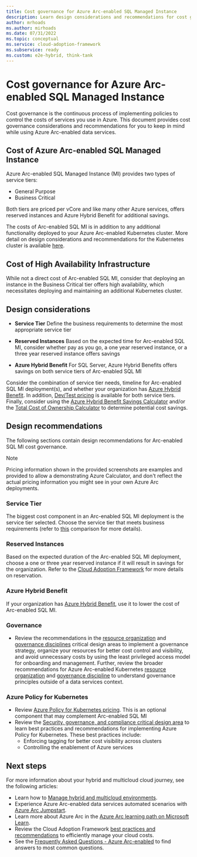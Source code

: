 ```yaml
---
title: Cost governance for Azure Arc-enabled SQL Managed Instance
description: Learn design considerations and recommendations for cost governance for Azure Arc-enabled SQL Managed Instance
author: mrhoads
ms.author: mirhoads
ms.date: 07/31/2022
ms.topic: conceptual
ms.service: cloud-adoption-framework
ms.subservice: ready
ms.custom: e2e-hybrid, think-tank
---
```


# Cost governance for Azure Arc-enabled SQL Managed Instance

Cost governance is the continuous process of implementing policies to control the costs of services you use in Azure. This document provides cost governance considerations and recommendations for you to keep in mind while using Azure Arc-enabled data services.

## Cost of Azure Arc-enabled SQL Managed Instance

Azure Arc-enabled SQL Managed Instance (MI) provides two types of service tiers:

- General Purpose
- Business Critical

Both tiers are priced per vCore and like many other Azure services, offers reserved instances and Azure Hybrid Benefit for additional savings.  

The costs of Arc-enabled SQL MI is in addition to any additional functionality deployed to your Azure Arc-enabled Kubernetes cluster.  More detail on design considerations and recommendations for the Kubernetes cluster is available [here](/azure/cloud-adoption-framework/scenarios/hybrid/arc-enabled-kubernetes/eslz-arc-kubernetes-cost-governance).

## Cost of High Availability Infrastructure

While not a direct cost of Arc-enabled SQL MI, consider that deploying an instance in the Business Critical tier offers high availability, which necessitates deploying and maintaining an additional Kubernetes cluster.  

## Design considerations

- **Service Tier** Define the business requirements to determine the most appropriate service tier

- **Reserved Instances** Based on the expected time for Arc-enabled SQL MI, consider whether pay as you go, a one year reserved instance, or a three year reserved instance offers savings

- **Azure Hybrid Benefit** For SQL Server, Azure Hybrid Benefits offers savings on both service tiers of Arc-enabled SQL MI

Consider the combination of service tier needs, timeline for Arc-enabled SQL MI deployment(s), and whether your organization has [Azure Hybrid Benefit](/azure/azure-sql/azure-hybrid-benefit?view=azuresql&tabs=azure-portal).  In addition, [Dev/Test pricing](/pricing/dev-test/) is available for both service tiers.  Finally, consider using the [Azure Hybrid Benefit Savings Calculator](https://azure.microsoft.com/pricing/hybrid-benefit/#calculator) and/or the [Total Cost of Ownership Calculator](https://azure.microsoft.com/pricing/tco/) to determine potential cost savings.

## Design recommendations

The following sections contain design recommendations for Arc-enabled SQL MI cost governance.

> [!NOTE]
> Pricing information shown in the provided screenshots are examples and provided to allow a demonstrating Azure Calculator, and don't reflect the actual pricing information you might see in your own Azure Arc deployments.

### Service Tier

The biggest cost component in an Arc-enabled SQL MI deployment is the service tier selected.  Choose the service tier that meets business requirements (refer to [this](/azure/azure-arc/data/service-tiers#service-tier-comparison) comparison for more details).

### Reserved Instances

Based on the expected duration of the Arc-enabled SQL MI deployment, choose a one or three year reserved instance if it will result in savings for the organization.  Refer to the [Cloud Adoption Framework](/azure/cloud-adoption-framework/govern/cost-management/best-practices#best-practice-use-azure-reserved-vm-instances) for more details on reservation.

### Azure Hybrid Benefit

If your organization has [Azure Hybrid Benefit](/azure/azure-sql/azure-hybrid-benefit?view=azuresql&tabs=azure-portal), use it to lower the cost of Arc-enabled SQL MI.

### Governance

- Review the recommendations in the [resource organization](./eslz-arc-datasvc-sqlmi-resource-organization.md) and [governance disciplines](./eslz-arc-datasvc-sqlmi-governance-disciplines.md) critical design areas to implement a governance strategy, organize your resources for better cost control and visibility, and avoid unnecessary costs by using the least privileged access model for onboarding and management.  Further, review the broader recommendations for Azure Arc-enabled Kubernetes [resource organization](/azure/cloud-adoption-framework/scenarios/hybrid/arc-enabled-kubernetes/eslz-arc-kubernetes-resource-organization) and [governance discipline](/azure/cloud-adoption-framework/scenarios/hybrid/arc-enabled-kubernetes/eslz-arc-kubernetes-governance-disciplines) to understand governance principles outside of a data services context.

### Azure Policy for Kubernetes

- Review [Azure Policy for Kubernetes pricing](https://azure.microsoft.com/pricing/details/azure-arc/).  This is an optional component that may complement Arc-enabled SQL MI
- Review the [Security, governance, and compliance critical design area](./eslz-arc-datasvc-sqlmi-management-disciplines.md) to learn best practices and recommendations for implementing Azure Policy for Kubernetes. These best practices include:
  - Enforcing tagging for better cost visibility across clusters
  - Controlling the enablement of Azure services

## Next steps

For more information about your hybrid and multicloud cloud journey, see the following articles:

- Learn how to [Manage hybrid and multicloud environments](/azure/cloud-adoption-framework/scenarios/hybrid/manage).
- Experience Azure Arc-enabled data services automated scenarios with [Azure Arc Jumpstart](https://azurearcjumpstart.io/azure_arc_jumpstart/azure_arc_data/).
- Learn more about Azure Arc in the [Azure Arc learning path on Microsoft Learn](/learn/paths/manage-hybrid-infrastructure-with-azure-arc/).
- Review the Cloud Adoption Framework [best practices and recommendations](/azure/cloud-adoption-framework/get-started/manage-costs) to efficiently manage your cloud costs.
- See the [Frequently Asked Questions - Azure Arc-enabled](/azure/azure-arc/kubernetes/faq) to find answers to most common questions.
